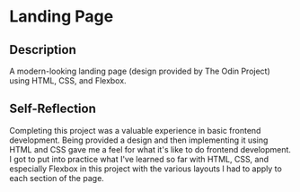 # Landing Page

## Description

A modern-looking landing page (design provided by The Odin Project) using HTML, 
CSS, and Flexbox.

## Self-Reflection

Completing this project was a valuable experience in basic frontend 
development. Being provided a design and then implementing it using HTML and 
CSS gave me a feel for what it's like to do frontend development. I got to put 
into practice what I've learned so far with HTML, CSS, and especially Flexbox 
in this project with the various layouts I had to apply to each section of the 
page.
